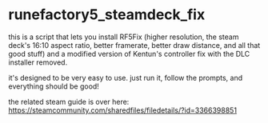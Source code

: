 # runefactory5_steamdeck_fix
this is a script that lets you install RF5Fix (higher resolution, the steam deck's 16:10 aspect ratio, better framerate, better draw distance, and all that good stuff) and a modified version of Kentun's controller fix with the DLC installer removed.

it's designed to be very easy to use. just run it, follow the prompts, and everything should be good!

the related steam guide is over here: https://steamcommunity.com/sharedfiles/filedetails/?id=3366398851
